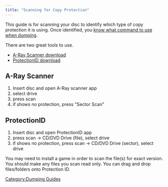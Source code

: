 ```yaml
---
title: "Scanning for Copy Protection"
---
```


This guide is for scanning your disc to identify which type of copy
protection it is using. Once identified, you [know what command to use
when
dumping](CD_Dumping_Guide_\(Disc_Image_Creator\)#Game_Copy_Protection "wikilink").

There are two great tools to use.

  - [A-Ray Scanner
    download](https://archive.org/download/ARayScanner/A-Ray%20Scanner.zip)
  - [ProtectionID
    download](https://web.archive.org/web/20180101183850/https://pid.gamecopyworld.com/dl.php?f=ProtectionId.690.December.2017.rar)

## A-Ray Scanner

1.  Insert disc and open A-Ray scanner app
2.  select drive
3.  press scan
4.  if shows no protection, press "Sector Scan"

## ProtectionID

1.  Insert disc and open ProtectionID app
2.  press scan -\> CD/DVD Drive (file), select drive
3.  if shows no protection, press scan -\> CD/DVD Drive (sector), select
    drive

You may need to install a game in order to scan the file(s) for exact
version. You should make any files you scan read only. You can drag and
drop files/folders onto Protection ID.

[Category:Dumping Guides](Category:Dumping_Guides "wikilink")